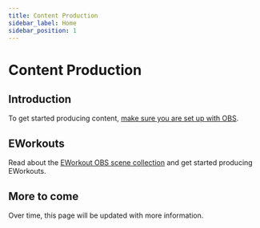 ```yaml
---
title: Content Production
sidebar_label: Home
sidebar_position: 1
---
```


# Content Production

## Introduction

To get started producing content, [make sure you are set up with OBS](setting-up-obs).

## EWorkouts

Read about the [EWorkout OBS scene collection](eworkouts/eworkouts-obs-scene-collection) and get started producing EWorkouts.

## More to come

Over time, this page will be updated with more information.
